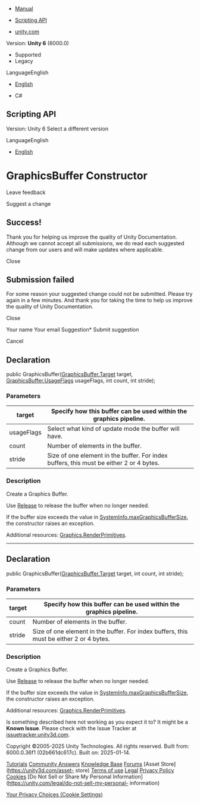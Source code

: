 [ ]()

  * [Manual](../Manual/index.html)
  * [Scripting API](../ScriptReference/index.html)

  * [unity.com](https://unity.com/)

Version: **Unity 6** (6000.0)

  * Supported
  * Legacy

LanguageEnglish

  * [English]()

  * C#

[ ](https://docs.unity3d.com)

## Scripting API

Version: Unity 6 Select a different version

LanguageEnglish

  * [English]()

# GraphicsBuffer Constructor

Leave feedback

Suggest a change

## Success!

Thank you for helping us improve the quality of Unity Documentation. Although
we cannot accept all submissions, we do read each suggested change from our
users and will make updates where applicable.

Close

## Submission failed

For some reason your suggested change could not be submitted. Please <a>try
again</a> in a few minutes. And thank you for taking the time to help us
improve the quality of Unity Documentation.

Close

Your name Your email Suggestion* Submit suggestion

Cancel

[ ]()

## Declaration

public GraphicsBuffer([GraphicsBuffer.Target](GraphicsBuffer.Target.html)
target, [GraphicsBuffer.UsageFlags](GraphicsBuffer.UsageFlags.html)
usageFlags, int count, int stride);

### Parameters

target | Specify how this buffer can be used within the graphics pipeline.  
---|---  
usageFlags | Select what kind of update mode the buffer will have.  
count | Number of elements in the buffer.  
stride | Size of one element in the buffer. For index buffers, this must be either 2 or 4 bytes.  
  
### Description

Create a Graphics Buffer.

Use [Release](GraphicsBuffer.Release.html) to release the buffer when no
longer needed.  
  
If the buffer size exceeds the value in
[SystemInfo.maxGraphicsBufferSize](SystemInfo-maxGraphicsBufferSize.html), the
constructor raises an exception.  
  
Additional resources:
[Graphics.RenderPrimitives](Graphics.RenderPrimitives.html).

* * *

## Declaration

public GraphicsBuffer([GraphicsBuffer.Target](GraphicsBuffer.Target.html)
target, int count, int stride);

### Parameters

target | Specify how this buffer can be used within the graphics pipeline.  
---|---  
count | Number of elements in the buffer.  
stride | Size of one element in the buffer. For index buffers, this must be either 2 or 4 bytes.  
  
### Description

Create a Graphics Buffer.

Use [Release](GraphicsBuffer.Release.html) to release the buffer when no
longer needed.  
  
If the buffer size exceeds the value in
[SystemInfo.maxGraphicsBufferSize](SystemInfo-maxGraphicsBufferSize.html), the
constructor raises an exception.  
  
Additional resources:
[Graphics.RenderPrimitives](Graphics.RenderPrimitives.html).

Is something described here not working as you expect it to? It might be a
**Known Issue**. Please check with the Issue Tracker at
[issuetracker.unity3d.com](https://issuetracker.unity3d.com).

Copyright ©2005-2025 Unity Technologies. All rights reserved. Built from:
6000.0.36f1 (02b661dc617c). Built on: 2025-01-14.

[Tutorials](https://unity3d.com/learn) [Community
Answers](https://answers.unity3d.com) [Knowledge
Base](https://support.unity3d.com/hc/en-us)
[Forums](https://forum.unity3d.com) [Asset Store](https://unity3d.com/asset-
store) [Terms of use](https://docs.unity3d.com/Manual/TermsOfUse.html)
[Legal](https://unity.com/legal) [Privacy
Policy](https://unity.com/legal/privacy-policy)
[Cookies](https://unity.com/legal/cookie-policy) [Do Not Sell or Share My
Personal Information](https://unity.com/legal/do-not-sell-my-personal-
information)

[Your Privacy Choices (Cookie Settings)](javascript:void\(0\);)


